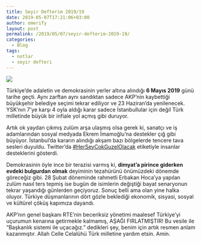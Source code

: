 ```yaml
---
title: Seyir Defterim 2019/19
date: 2019-05-07T17:21:06+03:00
author: omerify
layout: post
permalink: /2019/05/07/seyir-defterim-2019-19/
categories:
  - Blog
tags:
  - notlar
  - seyir defteri
---
```


![](https://storage.googleapis.com/omerify/uploads/2021/01/hersey-cok-guzel-olacak-twitter-etiket-istanbul-ekrem-imamoglu.jpg)

Türkiye’de adaletin ve demokrasinin yerler altına alındığı **6 Mayıs 2019** günü tarihe geçti. Aynı zarftan aynı sandıktan sadece AKP’nin kaybettiği büyükşehir belediye seçimi tekrar ediliyor ve 23 Haziran’da yenilenecek. YSK’nın 7&#8217;ye karşı 4 oyla aldığı karar sadece İstanbullular için değil Türk milletinde büyük bir infiale yol açmış gibi duruyor.

Artık ok yaydan çıkmış zulüm arşa ulaşmış olsa gerek ki, sanatçı ve iş adamlarından sosyal medyada Ekrem İmamoğlu’na destekler çığ gibi büyüyor. İstanbul’da kararın alındığı akşam bazı bölgelerde tencere tava sesleri duyuldu. Twitter’da <a href="https://twitter.com/hashtag/HerSeyCokGuzelOlacak" target="_blank" rel="noreferrer noopener nofollow">#HerSeyCokGuzelOlacak</a> etiketiyle insanlar desteklerini gösterdi.

Demokrasinin öyle ince bir terazisi varmış ki, **dimyat’a pirince giderken evdeki bulgurdan olmak** deyiminin tezahürünü önümüzdeki dönemde göreceğiz gibi. 28 Şubat döneminde rahmetli Erbakan Hoca’ya yapılan zulüm nasıl ters tepmiş ise bugün de isimlerin değiştiği bayat senaryonun tekrar yaşandığı günlerden geçiyoruz. Sonuç belli ama olan yine halka oluyor. Türkiye düşmanlarının dört gözle beklediği ekonomik, sisyasi, sosyal ve kültürel çöküş kapımıza dayandı.

AKP’nın genel başkanı RTE’nin beceriksiz yönetimi maalesef Türkiye’yi uçurumun kenarına getirmekle kalmamış, AŞAĞI FIRLATMIŞTIR! Bu vesile ile “Başkanlık sistemi ile uçacağız.” dedikleri şey, benim için artık resmen anlam kazanmıştır. Allah Celle Celalühü Türk milletine yardım etsin. Amin.